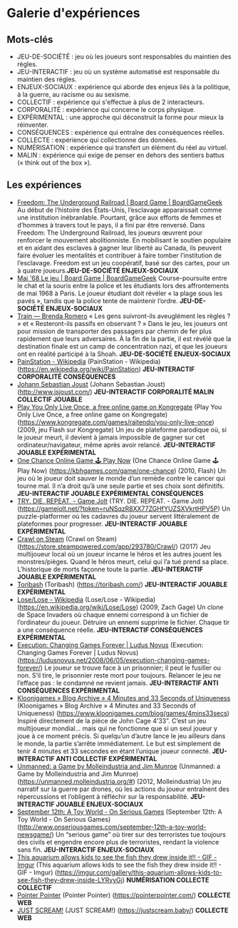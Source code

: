 # Galerie d'expériences

## Mots-clés
- JEU-DE-SOCIÉTÉ : jeu où les joueurs sont responsables du maintien des règles.
- JEU-INTERACTIF : jeu où un système automatisé est responsable du maintien des règles.
- ENJEUX-SOCIAUX : expérience qui aborde des enjeux liés à la politique, à la guerre, au racisme ou au sexisme.
- COLLECTIF : expérience qui s'effectue à plus de 2 interacteurs.
- CORPORALITÉ : expérience qui concerne le corps physique.
- EXPÉRIMENTAL : une approche qui déconstruit la forme pour mieux la réinventer.
- CONSÉQUENCES : expérience qui entraîne des conséquences réelles.
- COLLECTE : expérience qui collectionne des données.
- NUMÉRISATION : expérience qui transfert un élément du réel au virtuel.
- MALIN : expérience qui exige de penser en dehors des sentiers battus (« think out of the box »).

## Les expériences
- [Freedom: The Underground Railroad | Board Game | BoardGameGeek](https://boardgamegeek.com/boardgame/119506/freedom-the-underground-railroad) Au début de l’histoire des États-Unis, l’esclavage apparaissait comme une institution inébranlable. Pourtant, grâce aux efforts de femmes et d’hommes à travers tout le pays, il a fini par être renversé. Dans Freedom: The Underground Railroad, les joueurs œuvrent pour renforcer le mouvement abolitionniste. En mobilisant le soutien populaire et en aidant des esclaves à gagner leur liberté au Canada, ils peuvent faire évoluer les mentalités et contribuer à faire tomber l’institution de l’esclavage. Freedom est un jeu coopératif, basé sur des cartes, pour un à quatre joueurs.**JEU-DE-SOCIÉTÉ ENJEUX-SOCIAUX**
- [Mai '68 Le jeu | Board Game | BoardGameGeek](https://boardgamegeek.com/boardgame/6907/mai-68-le-jeu) Course-poursuite entre le chat et la souris entre la police et les étudiants lors des affrontements de mai 1968 à Paris. Le joueur étudiant doit révéler « la plage sous les pavés », tandis que la police tente de maintenir l’ordre. **JEU-DE-SOCIÉTÉ ENJEUX-SOCIAUX**
- [Train — Brenda Romero](https://brenda.games/train) « Les gens suivront-ils aveuglément les règles ? » et « Resteront-ils passifs en observant ? » Dans le jeu, les joueurs ont pour mission de transporter des passagers par chemin de fer plus rapidement que leurs adversaires. À la fin de la partie, il est révélé que la destination finale est un camp de concentration nazi, et que les joueurs ont en réalité participé à la Shoah. **JEU-DE-SOCIÉTÉ ENJEUX-SOCIAUX**
- [PainStation - Wikipedia](https://en.wikipedia.org/wiki/PainStation) (PainStation - Wikipedia) (https://en.wikipedia.org/wiki/PainStation) **JEU-INTERACTIF CORPORALITÉ CONSÉQUENCES**
- [Johann Sebastian Joust](http://www.jsjoust.com/) (Johann Sebastian Joust) (http://www.jsjoust.com/) **JEU-INTERACTIF CORPORALITÉ MALIN COLLECTIF JOUABLE**
- [Play You Only Live Once, a free online game on Kongregate](https://www.kongregate.com/games/raitendo/you-only-live-once) (Play You Only Live Once, a free online game on Kongregate) (https://www.kongregate.com/games/raitendo/you-only-live-once) (2009, jeu Flash sur Kongregate) Un jeu de plateforme parodique où, si le joueur meurt, il devient à jamais impossible de gagner sur cet ordinateur/navigateur, même après avoir relancé. **JEU-INTERACTIF JOUABLE EXPÉRIMENTAL**
- [One Chance Online Game 🕹️ Play Now](https://kbhgames.com/game/one-chance) (One Chance Online Game 🕹️ Play Now) (https://kbhgames.com/game/one-chance) (2010, Flash) Un jeu où le joueur doit sauver le monde d’un remède contre le cancer qui tourne mal. Il n’a droit qu’à une seule partie et ses choix sont définitifs. **JEU-INTERACTIF JOUABLE EXPÉRIMENTAL CONSÉQUENCES**
- [TRY. DIE. REPEAT. - Game Jolt](https://gamejolt.net/?token=ruNSqzR8XX77ZGHfYUZSXVkrtHPV5P) (TRY. DIE. REPEAT. - Game Jolt) (https://gamejolt.net/?token=ruNSqzR8XX77ZGHfYUZSXVkrtHPV5P) Un puzzle-platformer où les cadavres du joueur servent littéralement de plateformes pour progresser. **JEU-INTERACTIF JOUABLE EXPÉRIMENTAL**
- [Crawl on Steam](https://store.steampowered.com/app/293780/Crawl/) (Crawl on Steam) (https://store.steampowered.com/app/293780/Crawl/) (2017) Jeu multijoueur local où un joueur incarne le héros et les autres jouent les monstres/pièges. Quand le héros meurt, celui qui l’a tué prend sa place. L’historique de morts façonne toute la partie. **JEU-INTERACTIF JOUABLE EXPÉRIMENTAL**
- [Toribash](https://toribash.com/) (Toribash) (https://toribash.com/) **JEU-INTERACTIF JOUABLE EXPÉRIMENTAL**
- [Lose/Lose - Wikipedia](https://en.wikipedia.org/wiki/Lose/Lose) (Lose/Lose - Wikipedia) (https://en.wikipedia.org/wiki/Lose/Lose) (2009, Zach Gage) Un clone de Space Invaders où chaque ennemi correspond à un fichier de l’ordinateur du joueur. Détruire un ennemi supprime le fichier. Chaque tir a une conséquence réelle. **JEU-INTERACTIF CONSÉQUENCES EXPÉRIMENTAL**
- [Execution: Changing Games Forever | Ludus Novus](https://ludusnovus.net/2008/06/05/execution-changing-games-forever/) (Execution: Changing Games Forever | Ludus Novus) (https://ludusnovus.net/2008/06/05/execution-changing-games-forever/) Le joueur se trouve face à un prisonnier; il peut le fusiller ou non. S’il tire, le prisonnier reste mort pour toujours. Relancer le jeu ne l’efface pas : le condamné ne revient jamais. **JEU-INTERACTIF ANTI CONSÉQUENCES EXPÉRIMENTAL**
- [Kloonigames » Blog Archive » 4 Minutes and 33 Seconds of Uniqueness](https://www.kloonigames.com/blog/games/4mins33secs) (Kloonigames » Blog Archive » 4 Minutes and 33 Seconds of Uniqueness) (https://www.kloonigames.com/blog/games/4mins33secs) Inspiré directement de la pièce de John Cage 4’33”. C’est un jeu multijoueur mondial… mais qui ne fonctionne que si un seul joueur y joue à ce moment précis. Si quelqu’un d’autre lance le jeu ailleurs dans le monde, la partie s’arrête immédiatement. Le but est simplement de tenir 4 minutes et 33 secondes en étant l’unique joueur connecté. **JEU-INTERACTIF ANTI COLLECTIF EXPÉRIMENTAL**
- [Unmanned: a Game by Molleindustria and Jim Munroe](https://unmanned.molleindustria.org/#) (Unmanned: a Game by Molleindustria and Jim Munroe) (https://unmanned.molleindustria.org/#) (2012, Molleindustria) Un jeu narratif sur la guerre par drones, où les actions du joueur entraînent des répercussions et l’obligent à réfléchir sur la responsabilité. **JEU-INTERACTIF JOUABLE ENJEUX-SOCIAUX**
- [September 12th: A Toy World - On Serious Games](http://www.onseriousgames.com/september-12th-a-toy-world-newsgame/) (September 12th: A Toy World - On Serious Games) (http://www.onseriousgames.com/september-12th-a-toy-world-newsgame/) Un “serious game” où tirer sur des terroristes tue toujours des civils et engendre encore plus de terroristes, rendant la violence sans fin. **JEU-INTERACTIF ENJEUX-SOCIAUX**
- [This aquarium allows kids to see the fish they drew inside it!! - GIF - Imgur](https://imgur.com/gallery/this-aquarium-allows-kids-to-see-fish-they-drew-inside-LYRvyGj) (This aquarium allows kids to see the fish they drew inside it!! - GIF - Imgur) (https://imgur.com/gallery/this-aquarium-allows-kids-to-see-fish-they-drew-inside-LYRvyGj) **NUMÉRISATION COLLECTE COLLECTIF**
- [Pointer Pointer](https://pointerpointer.com/) (Pointer Pointer) (https://pointerpointer.com/) **COLLECTE WEB**
- [JUST SCREAM!](https://justscream.baby/) (JUST SCREAM!) (https://justscream.baby/) **COLLECTE WEB**
